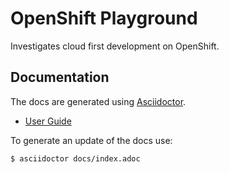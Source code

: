 # OpenShift Playground

Investigates cloud first development on OpenShift.

## Documentation

The docs are generated using [Asciidoctor](http://asciidoctor.org/docs). 

* [User Guide](http://tdiesler.github.io/openshift-playground)

To generate an update of the docs use:

```
$ asciidoctor docs/index.adoc 
```
